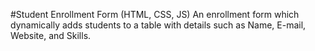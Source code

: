 #Student Enrollment Form (HTML, CSS, JS)
An enrollment form which dynamically adds students to a table
with details such as Name, E-mail, Website, and Skills.
